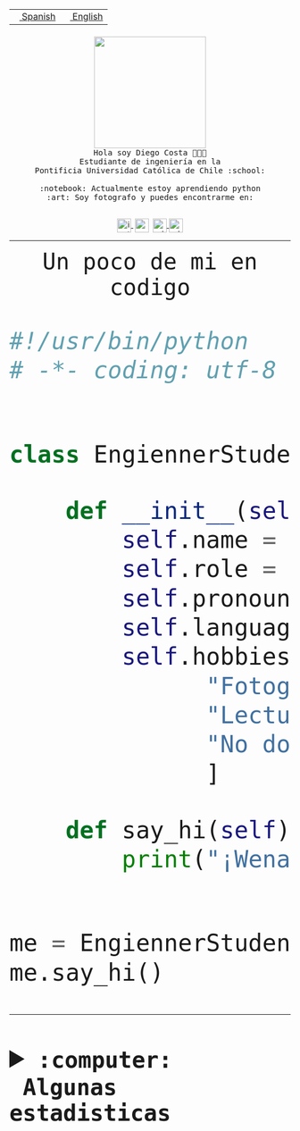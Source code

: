 <table border="0"  align="right">
 <tr><td><a href="README.md"><img src="https://upload.wikimedia.org/wikipedia/commons/thumb/8/89/Bandera_de_Espa%C3%B1a.svg/1200px-Bandera_de_Espa%C3%B1a.svg.png" height="10"> Spanish</a></td>
 <td><a href="README.en.md"><img src="https://upload.wikimedia.org/wikipedia/commons/a/a4/Flag_of_the_United_States.svg" height="10"> English</a></td></tr>
</table><br><br><br>


<p align="center">
  <img src="https://github.com/diegocostares/diegocostares/blob/main/Images/aaa2.gif?raw=true" height="200px">
  <br><samp>
    Hola soy Diego Costa 👨🏻‍💻<br>
    Estudiante de ingeniería en la <br>
    Pontificia Universidad Católica de Chile :school:<br>
  <br>
    :notebook: Actualmente estoy aprendiendo python <br>
    :art: Soy fotografo y puedes encontrarme en: <br>
  <br></samp>
  
</p>

<p align="center">
   <a href="https://instagram.com/diegocosta_no" target="blank">
    <img 
    align="center" src="https://cdn.jsdelivr.net/npm/simple-icons@3.0.1/icons/instagram.svg" alt="instagram" height="25px" width="25px" />
  </a>
  <a style="border: 3px solid; color: white;"href="https://t.me/diegocosta_no" target="blank">
  <img
  align="center" alt="Telegram" width="25px" src="https://icons-for-free.com/iconfiles/png/512/Telegram-1324888767380505522.png" />
</a>
<a href="https://api.whatsapp.com/send?phone=56971897835&text=Hola!" target="blank">
  <img
  align="center" alt="wtsp" width="25px" src="https://img.icons8.com/pastel-glyph/2x/whatsapp--v2.png" />
</a>
<a href="https://www.linkedin.com/in/diego-costa-786249213/" target="blank">
  <img
  align="center" alt="wtsp" width="25px" src="https://img.icons8.com/metro/452/linkedin.png" />
</a>

  </a>
</p>

---


<p align="center"><font size="25"><samp>Un poco de mi en codigo</samp></front></p>


```python
#!/usr/bin/python
# -*- coding: utf-8 -*-


class EngiennerStudent:

    def __init__(self):
        self.name = "Diego Costa"
        self.role = "Estudiante"
        self.pronouns = "he/him"
        self.language_spoken = ["es_CL", "en_US"]
        self.hobbies = [
              "Fotografia",
              "Lectura",
              "No dormir",
              ]

    def say_hi(self):
        print("¡Wena mundo!")


me = EngiennerStudent()
me.say_hi()
```
---
<details>
  <summary><b><samp>:computer: &nbsp;Algunas estadisticas</samp></b></summary>
  <br/></p>

<!--START_SECTION:waka-->
![Code Time](http://img.shields.io/badge/Code%20Time-670%20hrs-blue)

**Soy nocturno 🦉** 

```text
🌞 Mañana     7 commits      ░░░░░░░░░░░░░░░░░░░░░░░░░   1.35% 
🌆 Día        167 commits    ████████░░░░░░░░░░░░░░░░░   32.12% 
🌃 Tarde      209 commits    ██████████░░░░░░░░░░░░░░░   40.19% 
🌙 Noche      137 commits    ██████░░░░░░░░░░░░░░░░░░░   26.35%

```
📅 **Soy más productivo los Miércoles** 

```text
Lunes        34 commits     █░░░░░░░░░░░░░░░░░░░░░░░░   6.54% 
Martes       68 commits     ███░░░░░░░░░░░░░░░░░░░░░░   13.08% 
Miércoles    132 commits    ██████░░░░░░░░░░░░░░░░░░░   25.38% 
Jueves       63 commits     ███░░░░░░░░░░░░░░░░░░░░░░   12.12% 
Viernes      51 commits     ██░░░░░░░░░░░░░░░░░░░░░░░   9.81% 
Sábado       71 commits     ███░░░░░░░░░░░░░░░░░░░░░░   13.65% 
Domingo      101 commits    ████░░░░░░░░░░░░░░░░░░░░░   19.42%

```


📊 **Esta semana me dediqué a** 

```text
🐱‍💻 Proyectos: 
WEB-perfiles             22 hrs 45 mins      ████████████████████████░   98.01% 
awa                      21 mins             ░░░░░░░░░░░░░░░░░░░░░░░░░   1.55% 
Web i1                   6 mins              ░░░░░░░░░░░░░░░░░░░░░░░░░   0.43%

```


 Last Updated on 26/09/2022 12:57:53 UTC
<!--END_SECTION:waka-->
  
  

<p align="center"> <img src="https://github-readme-stats.vercel.app/api?username=diegocostares&show_icons=true&theme=ayu-mirage" alt="abhisheknaiidu" /></p>
 
</details>
